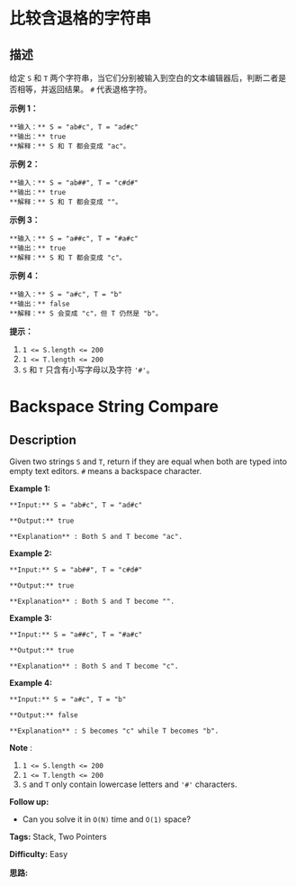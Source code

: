 # 比较含退格的字符串

## 描述

给定 `S` 和 `T` 两个字符串，当它们分别被输入到空白的文本编辑器后，判断二者是否相等，并返回结果。 `#` 代表退格字符。



**示例 1：**

    
    
    **输入：** S = "ab#c", T = "ad#c"
    **输出：** true
    **解释：** S 和 T 都会变成 "ac"。
    

**示例 2：**

    
    
    **输入：** S = "ab##", T = "c#d#"
    **输出：** true
    **解释：** S 和 T 都会变成 ""。
    

**示例 3：**

    
    
    **输入：** S = "a##c", T = "#a#c"
    **输出：** true
    **解释：** S 和 T 都会变成 "c"。
    

**示例 4：**

    
    
    **输入：** S = "a#c", T = "b"
    **输出：** false
    **解释：** S 会变成 "c"，但 T 仍然是 "b"。



**提示：**

  1. `1 <= S.length <= 200`
  2. `1 <= T.length <= 200`
  3. `S` 和 `T` 只含有小写字母以及字符 `'#'`。





# Backspace String Compare

## Description



Given two strings `S` and `T`, return if they are equal when both are typed into empty text editors. `#` means a backspace character.

**Example 1:**

    
    
    **Input:** S = "ab#c", T = "ad#c"
    **Output:** true
    **Explanation** : Both S and T become "ac".
    

**Example 2:**

    
    
    **Input:** S = "ab##", T = "c#d#"
    **Output:** true
    **Explanation** : Both S and T become "".
    

**Example 3:**

    
    
    **Input:** S = "a##c", T = "#a#c"
    **Output:** true
    **Explanation** : Both S and T become "c".
    

**Example 4:**

    
    
    **Input:** S = "a#c", T = "b"
    **Output:** false
    **Explanation** : S becomes "c" while T becomes "b".
    

**Note** :

  1. `1 <= S.length <= 200`
  2. `1 <= T.length <= 200`
  3. `S` and `T` only contain lowercase letters and `'#'` characters.

**Follow up:**

  * Can you solve it in `O(N)` time and `O(1)` space?


**Tags:** Stack, Two Pointers

**Difficulty:** Easy

**思路:**
